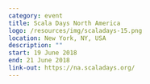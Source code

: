 ```yaml
---
category: event
title: Scala Days North America
logo: /resources/img/scaladays-15.png
location: New York, NY, USA
description: ""
start: 19 June 2018
end: 21 June 2018
link-out: https://na.scaladays.org/
---
```

